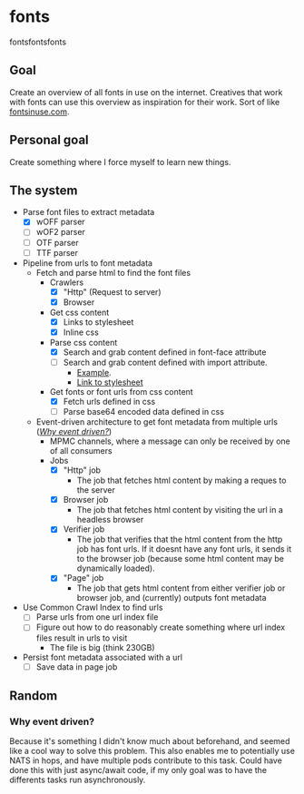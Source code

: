 # fonts

fontsfontsfonts

## Goal

Create an overview of all fonts in use on the internet. Creatives that work with fonts can use this overview as inspiration for their work. Sort of like [fontsinuse.com](https://fontsinuse.com).

## Personal goal

Create something where I force myself to learn new things.

## The system

- Parse font files to extract metadata
  - [x] wOFF parser
  - [ ] wOF2 parser
  - [ ] OTF parser
  - [ ] TTF parser
- Pipeline from urls to font metadata
  - Fetch and parse html to find the font files
    - Crawlers
      - [x] "Http" (Request to server)
      - [x] Browser
    - Get css content
      - [x] Links to stylesheet
      - [x] Inline css
    - Parse css content
      - [x] Search and grab content defined in font-face attribute
      - [ ] Search and grab content defined with import attribute.
        - [Example](https://lcluc.umd.edu/).
        - [Link to stylesheet](https://lcluc.umd.edu/sites/all/themes/startupgrowth_lite/fonts/lato-font.css?rioeov)
    - Get fonts or font urls from css content
      - [x] Fetch urls defined in css
      - [ ] Parse base64 encoded data defined in css
  - Event-driven architecture to get font metadata from multiple urls ([_Why event driven?_](#why_event_driven))
    - MPMC channels, where a message can only be received by one of all consumers
    - Jobs
      - [x] "Http" job
        - The job that fetches html content by making a reques to the server
      - [x] Browser job
        - The job that fetches html content by visiting the url in a headless browser
      - [x] Verifier job
        - The job that verifies that the html content from the http job has font urls. If it doesnt have any font urls, it sends it to the browser job (because some html content may be dynamically loaded).
      - [x] "Page" job
        - The job that gets html content from either verifier job or browser job, and (currently) outputs font metadata
- Use Common Crawl Index to find urls
  - [ ] Parse urls from one url index file
  - [ ] Figure out how to do reasonably create something where url index files result in urls to visit
    - The file is big (think 230GB)
- Persist font metadata associated with a url
  - [ ] Save data in page job

## Random

<a id="why_event_driven"></a>

### Why event driven?

Because it's something I didn't know much about beforehand, and seemed like a cool way to solve this problem. This also enables me to potentially use NATS in hops, and have multiple pods contribute to this task. Could have done this with just async/await code, if my only goal was to have the differents tasks run asynchronously.
